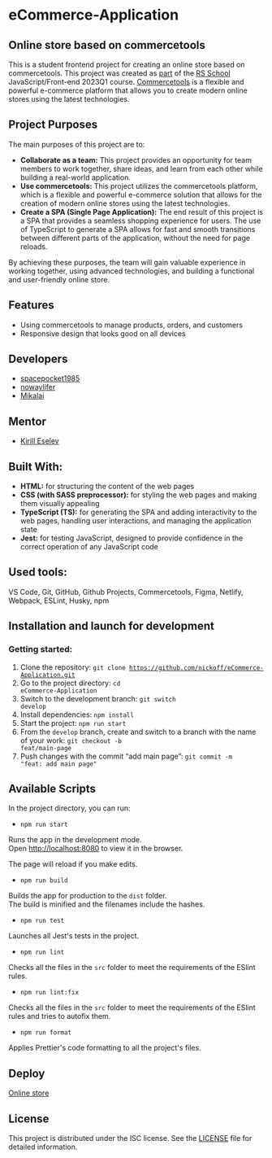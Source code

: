 # eCommerce-Application

## Online store based on commercetools

This is a student frontend project for creating an online store based on commercetools. This project was created as [part](https://github.com/rolling-scopes-school/tasks/tree/master/tasks/eCommerce-Application) of the [RS School](https://rs.school/) JavaScript/Front-end 2023Q1 course.
[Commercetools](https://commercetools.com/) is a flexible and powerful e-commerce platform that allows you to create modern online stores using the latest technologies.

## Project Purposes

The main purposes of this project are to:
- **Collaborate as a team:** This project provides an opportunity for team members to work together, share ideas, and learn from each other while building a real-world application.
- **Use commercetools:** This project utilizes the commercetools platform, which is a flexible and powerful e-commerce solution that allows for the creation of modern online stores using the latest technologies.
- **Create a SPA (Single Page Application):** The end result of this project is a SPA that provides a seamless shopping experience for users. The use of TypeScript to generate a SPA allows for fast and smooth transitions between different parts of the application, without the need for page reloads.

By achieving these purposes, the team will gain valuable experience in working together, using advanced technologies, and building a functional and user-friendly online store.

## Features

- Using commercetools to manage products, orders, and customers
- Responsive design that looks good on all devices

## Developers

- [spacepocket1985](https://github.com/spacepocket1985)
- [nowaylifer](https://github.com/nowaylifer)
- [Mikalai](https://github.com/nickoff)

## Mentor

* [Kirill Eselev](https://app.rs.school/profile?githubId=eslvkirill)

## Built With:

- **HTML:** for structuring the content of the web pages
- **CSS (with SASS preprocessor):** for styling the web pages and making them visually appealing
- **TypeScript (TS):** for generating the SPA and adding interactivity to the web pages, handling user interactions, and managing the application state
- **Jest:** for testing JavaScript, designed to provide confidence in the correct operation of any JavaScript code

## Used tools: 

VS Code, Git, GitHub, Github Projects, Commercetools, Figma, Netlify, Webpack, ESLint, Husky, npm 

## Installation and launch for development

### Getting started:
1. Clone the repository: <code>git clone https://github.com/nickoff/eCommerce-Application.git</code>
2. Go to the project directory: <code>cd eCommerce-Application</code>
3. Switch to the development branch: <code>git switch develop</code>
4. Install dependencies: <code>npm install</code>
5. Start the project: <code>npm run start</code>
6. From the <code>develop</code> branch, create and switch to a branch with the name of your work: <code>git checkout -b feat/main-page</code>
7. Push changes with the commit “add main page”: <code>git commit -m "feat: add main page"</code>

## Available Scripts

In the project directory, you can run:

- <code>npm run start</code>

Runs the app in the development mode.<br />
Open [http://localhost:8080](http://localhost:8080) to view it in the browser.

The page will reload if you make edits.<br />

- <code>npm run build</code>

Builds the app for production to the <code>dist</code> folder.<br />
The build is minified and the filenames include the hashes.<br />

- <code>npm run test</code>

Launches all Jest's tests in the project.<br />

- <code>npm run lint</code>

Checks all the files in the <code>src</code> folder to meet the requirements of the ESlint rules.<br />

- <code>npm run lint:fix</code>

Checks all the files in the <code>src</code> folder to meet the requirements of the ESlint rules and tries to autofix them.<br />

- <code>npm run format</code>

Applies Prettier's code formatting to all the project's files.<br />

## Deploy

[Online store](https://github.com/nickoff/eCommerce-Application)

## License

This project is distributed under the ISC license. See the [LICENSE](https://en.wikipedia.org/wiki/ISC_license) file for detailed information.
